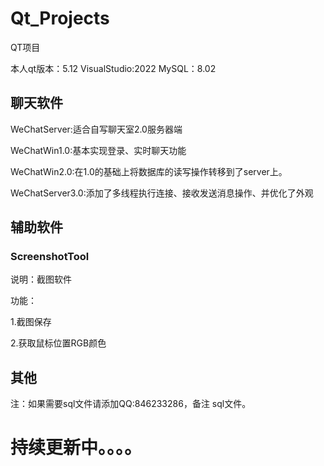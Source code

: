 # Qt_Projects
QT项目

本人qt版本：5.12    VisualStudio:2022      MySQL：8.02

## 聊天软件

WeChatServer:适合自写聊天室2.0服务器端

WeChatWin1.0:基本实现登录、实时聊天功能

WeChatWin2.0:在1.0的基础上将数据库的读写操作转移到了server上。

WeChatServer3.0:添加了多线程执行连接、接收发送消息操作、并优化了外观

## 辅助软件

### ScreenshotTool

说明：截图软件

功能：

1.截图保存 

2.获取鼠标位置RGB颜色

## 其他

注：如果需要sql文件请添加QQ:846233286，备注 sql文件。

# 持续更新中。。。。
